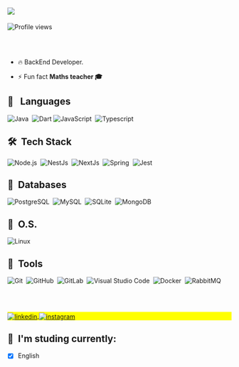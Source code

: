 <h1 align="left"><img src="https://fontmeme.com/permalink/220429/cf3a9ff9b7cde61efea7d7a20160ab21.png"> </h1>
<p align="left"> <img src="https://komarev.com/ghpvc/?username=clebsonsantos&color=yellow" alt="Profile views" /> </p>
<br><br>

- 🔥 BackEnd Developer.

- ⚡ Fun fact **Maths teacher 🎓**


## 🦾 &nbsp; Languages

![Java](https://img.shields.io/badge/java-%23ED8B00.svg?style=for-the-badge&logo=java&logoColor=white)&nbsp;
![Dart](https://img.shields.io/badge/Dart-05122A?style=for-the-badge&logo=dart)
![JavaScript](https://img.shields.io/badge/javascript-%23323330.svg?style=for-the-badge&logo=javascript&logoColor=%23F7DF1E)&nbsp;
![Typescript](https://img.shields.io/badge/-Typescript-05122A?style=for-the-badge&logo=typescript)&nbsp;

## 🛠 &nbsp;Tech Stack
![Node.js](https://img.shields.io/badge/-Node.js-05122A?style=for-the-badge&logo=node.js)&nbsp;
![NestJs](https://img.shields.io/badge/-nest.js-05122A?style=for-the-badge&logo=nestjs)&nbsp;
![NextJs](https://img.shields.io/badge/-next.js-05122A?style=for-the-badge&logo=next.js)&nbsp;
![Spring](https://img.shields.io/badge/spring-%236DB33F.svg?style=for-the-badge&logo=spring&logoColor=white)&nbsp;
![Jest](https://img.shields.io/badge/-jest-%23C21325?style=for-the-badge&logo=jest&logoColor=white)&nbsp;


## 🔋 &nbsp;Databases

![PostgreSQL](https://img.shields.io/badge/-PostgreSQL-05122A?style=for-the-badge&logo=postgresql)&nbsp;
![MySQL](https://img.shields.io/badge/-MySQL-05122A?style=for-the-badge&logo=mysql)&nbsp;
![SQLite](https://img.shields.io/badge/-SQLite-05122A?style=for-the-badge&logo=sqlite)&nbsp;
![MongoDB](https://img.shields.io/badge/-MongoDB-05122A?style=for-the-badge&logo=mongodb)&nbsp;

## 🏁 &nbsp;O.S.

![Linux](https://img.shields.io/badge/Linux-FCC624?style=for-the-badge&logo=linux&logoColor=black)

## 🧰 &nbsp;Tools

![Git](https://img.shields.io/badge/git-%23F05033.svg?style=for-the-badge&logo=git&logoColor=white)&nbsp;
![GitHub](https://img.shields.io/badge/github-%23121011.svg?style=for-the-badge&logo=github&logoColor=white)&nbsp;
![GitLab](https://img.shields.io/badge/gitlab-%23181717.svg?style=for-the-badge&logo=gitlab&logoColor=white)&nbsp;
![Visual Studio Code](https://img.shields.io/badge/-Visual%20Studio%20Code-05122A?style=for-the-badge&logo=visualstudiocode&logoColor=007ACC)&nbsp;
![Docker](https://img.shields.io/badge/-Docker-05122A?style=for-the-badge&logo=docker)&nbsp;
![RabbitMQ](https://img.shields.io/badge/-rabbitmq-05122A?style=for-the-badge&logo=rabbitmq)&nbsp;

<br><br>

<p align="left" style="background:yellow">
<a href="https://www.linkedin.com/in/clebson-santos-1270aa18b/" target="_blank">
  <img align="center" src="https://img.shields.io/badge/-clebsonsantos-05122A?style=flat&logo=linkedin" alt="linkedin"/>
</a>
<a href="https://instagram.com/clebsonsnts_" target="_blank">
 <img align="center" src="https://img.shields.io/badge/-clebsonsnts_-05122A?style=flat&logo=instagram" alt="instagram"/>
</a>
</p>

## 💾 &nbsp;I'm studing currently:

-  [x] English


